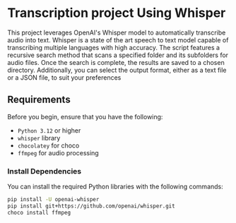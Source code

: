 # Transcription project Using Whisper

This project leverages OpenAI's Whisper model to automatically transcribe audio into text. Whisper is a state of the art speech to text model capable of transcribing multiple languages with high accuracy. The script features a recursive search method that scans a specified folder and its subfolders for audio files. Once the search is complete, the results are saved to a chosen directory. Additionally, you can select the output format, either as a text file or a JSON file, to suit your preferences

## Requirements

Before you begin, ensure that you have the following:

- `Python 3.12` or higher
- `whisper` library
- `chocolatey` for choco
- `ffmpeg` for audio processing

### Install Dependencies

You can install the required Python libraries with the following commands:

```bash
pip install -U openai-whisper
pip install git+https://github.com/openai/whisper.git 
choco install ffmpeg

